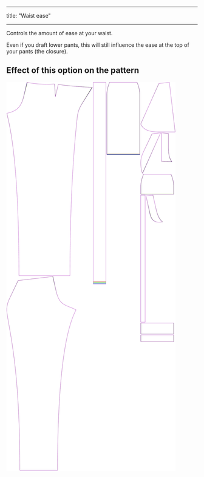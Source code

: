 - - -
title: "Waist ease"
- - -

Controls the amount of ease at your waist.

Even if you draft lower pants, this will still influence the ease at the top of your pants (the closure).

## Effect of this option on the pattern

![This image shows the effect of this option by superimposing several variants that have a different value for this option](charlie_waistease_sample.svg "Effect of this option on the pattern")
